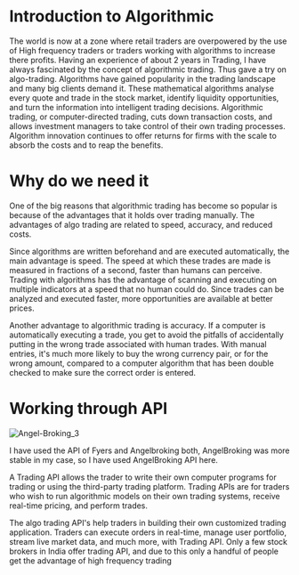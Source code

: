 # Introduction to Algorithmic
The world is now at a zone where retail traders are overpowered by the use of High frequency traders or traders working with algorithms to increase there profits. Having an experience of about 2 years in Trading, I have always fascinated by the concept of algorithmic trading. Thus gave a try on algo-trading. Algorithms have gained popularity in the trading landscape and many big clients demand it. These mathematical algorithms analyse every quote and trade in the stock market, identify liquidity opportunities, and turn the information into intelligent trading decisions. Algorithmic trading, or computer-directed trading, cuts down transaction costs, and allows investment managers to take control of their own trading processes. Algorithm innovation continues to offer returns for firms with the scale to absorb the costs and to reap the benefits.
# Why do we need it
One of the big reasons that algorithmic trading has become so popular is because of the advantages that it holds over trading manually. The advantages of algo trading are related to speed, accuracy, and reduced costs.

Since algorithms are written beforehand and are executed automatically, the main advantage is speed. The speed at which these trades are made is measured in fractions of a second, faster than humans can perceive.
Trading with algorithms has the advantage of scanning and executing on multiple indicators at a speed that no human could do. Since trades can be analyzed and executed faster, more opportunities are available at better prices.

Another advantage to algorithmic trading is accuracy. If a computer is automatically executing a trade, you get to avoid the pitfalls of accidentally putting in the wrong trade associated with human trades. With manual entries, it's much more likely to buy the wrong currency pair, or for the wrong amount, compared to a computer algorithm that has been double checked to make sure the correct order is entered.

# Working through API

![Angel-Broking_3](https://user-images.githubusercontent.com/58190465/123314146-d94c9080-d547-11eb-9a63-dea2a0195cd2.jpg)


I have used the API of Fyers and Angelbroking both, AngelBroking was more stable in my case, so I have used AngelBroking API here. 

A Trading API allows the trader to write their own computer programs for trading or using the third-party trading platform. Trading APIs are for traders who wish to run algorithmic models on their own trading systems, receive real-time pricing, and perform trades.

The algo trading API's help traders in building their own customized trading application. Traders can execute orders in real-time, manage user portfolio, stream live market data, and much more, with Trading API.
Only a few stock brokers in India offer trading API, and due to this only a handful of people get the advantage of high frequency trading



